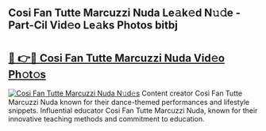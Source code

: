 ## Cosi Fan Tutte Marcuzzi Nuda Le𝚊k𝚎d N𝚞𝚍e - Part-Cil Vid𝚎o Le𝚊ks Photos bitbj

# <h2><a href="http://fbeoo2.evod.top/?m=Cosi+Fan+Tutte+Marcuzzi+Nuda">🔗 👉🔴 Cosi Fan Tutte Marcuzzi Nuda Vid𝚎o Ph𝚘t𝚘s</a></h2>

[![Cosi Fan Tutte Marcuzzi Nuda N𝚞d𝚎s](https://i.imgur.com/8V9OHl7.gif)](http://fbeoo2.evod.top/?m=Cosi+Fan+Tutte+Marcuzzi+Nuda)
Content creator Cosi Fan Tutte Marcuzzi Nuda known for their dance-themed performances and lifestyle snippets. Influential educator Cosi Fan Tutte Marcuzzi Nuda, known for their innovative teaching methods and commitment to education. 
